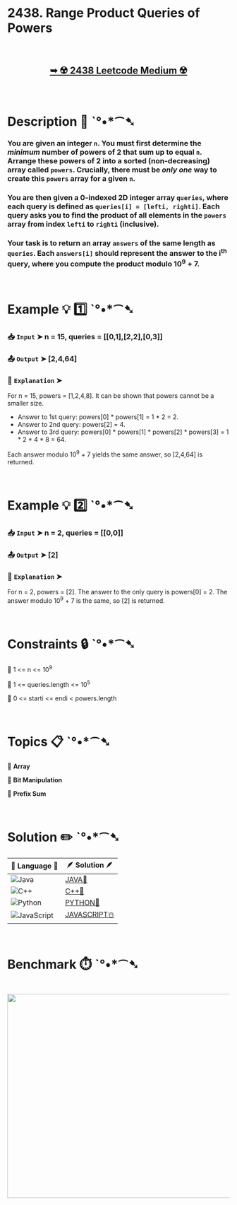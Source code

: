 # 2438. Range Product Queries of Powers

</br>

<h2 align="center"> 

<a href="https://leetcode.com/problems/range-product-queries-of-powers/description/?envType=daily-question&envId=2025-08-11"><strong>➥ ☢️ 2438 Leetcode Medium ☢️ </strong></a>
</h2>

</br>

# Description 📜 ˋ°•*⁀➷

### You are given an integer `n`. You must first determine the *minimum* number of powers of 2 that sum up to equal `n`. Arrange these powers of 2 into a sorted (non-decreasing) array called `powers`. Crucially, there must be *only one* way to create this `powers` array for a given `n`.

### You are then given a 0-indexed 2D integer array `queries`, where each query is defined as `queries[i] = [lefti, righti]`. Each query asks you to find the product of all elements in the `powers` array from index `lefti` to `righti` (inclusive).

### Your task is to return an array `answers` of the same length as `queries`. Each `answers[i]` should represent the answer to the i<sup>th</sup> query, where you compute the product modulo 10<sup>9</sup> + 7.

</br>

# Example 💡 1️⃣ ˋ°•*⁀➷

  ### 📥 `Input`  ➤ n = 15, queries = [[0,1],[2,2],[0,3]]

  ### 📤 `Output`  ➤ [2,4,64]

  ### 🔦 `Explanation`  ➤
For n = 15, powers = [1,2,4,8]. It can be shown that powers cannot be a smaller size.

- Answer to 1st query: powers[0] * powers[1] = 1 * 2 = 2.
- Answer to 2nd query: powers[2] = 4.
- Answer to 3rd query: powers[0] * powers[1] * powers[2] * powers[3] = 1 * 2 * 4 * 8 = 64.

Each answer modulo 10<sup>9</sup> + 7 yields the same answer, so [2,4,64] is returned.

</br>

# Example 💡 2️⃣ ˋ°•*⁀➷

  ### 📥 `Input` ➤ n = 2, queries = [[0,0]]

  ### 📤 `Output`  ➤ [2]

  ### 🔦 `Explanation`  ➤
For n = 2, powers = [2].
The answer to the only query is powers[0] = 2. The answer modulo 10<sup>9</sup> + 7 is the same, so [2] is returned.

</br>

# Constraints 🔒 ˋ°•*⁀➷

🔹 1 <= n <= 10<sup>9</sup> </br>

🔹 1 <= queries.length <= 10<sup>5</sup> </br>

🔹 0 <= starti <= endi < powers.length </br>

</br>

# Topics 📋 ˋ°•*⁀➷

🔸 **Array**  </br>

🔸 **Bit Manipulation**  </br>

🔸 **Prefix Sum**  </br>

</br>

# Solution ✏️ ˋ°•*⁀➷

| 📒 Language 📒  | 🪶 Solution 🪶 |
| ------------- | ------------- |
|  ![Java](https://img.shields.io/badge/java-%23ED8B00.svg?style=for-the-badge&logo=openjdk&logoColor=white)  | [JAVA🍁](https://github.com/Prakhar-002/LEETCODE/blob/main/%F0%9F%8D%84%20Daily%20Challenge%202025%20%F0%9F%8D%B3/%F0%9F%94%AC%20Examine%20Thoroughly%20%F0%9F%A7%AC/08%20Aug%20%F0%9F%8C%B8/11%20-%2008%20-%202025%20---%202438.%20Range%20Product%20Queries%20of%20Powers%20%E2%98%83%EF%B8%8F%20%F0%9F%8D%81%20%F0%9F%8D%B0%20%F0%9F%8E%B2/%F0%9F%8D%81JAVA%20-%202438.%20Range%20Product%20Queries%20of%20Powers.java) |
|  ![C++](https://img.shields.io/badge/c++-%2300599C.svg?style=for-the-badge&logo=c%2B%2B&logoColor=white)  | [C++🎲](https://github.com/Prakhar-002/LEETCODE/blob/main/%F0%9F%8D%84%20Daily%20Challenge%202025%20%F0%9F%8D%B3/%F0%9F%94%AC%20Examine%20Thoroughly%20%F0%9F%A7%AC/08%20Aug%20%F0%9F%8C%B8/11%20-%2008%20-%202025%20---%202438.%20Range%20Product%20Queries%20of%20Powers%20%E2%98%83%EF%B8%8F%20%F0%9F%8D%81%20%F0%9F%8D%B0%20%F0%9F%8E%B2/%F0%9F%8E%B2CPP%20-%202438.%20Range%20Product%20Queries%20of%20Powers.cpp)  |
|  ![Python](https://img.shields.io/badge/python-3670A0?style=for-the-badge&logo=python&logoColor=ffdd54)    | [PYTHON🍰](https://github.com/Prakhar-002/LEETCODE/blob/main/%F0%9F%8D%84%20Daily%20Challenge%202025%20%F0%9F%8D%B3/%F0%9F%94%AC%20Examine%20Thoroughly%20%F0%9F%A7%AC/08%20Aug%20%F0%9F%8C%B8/11%20-%2008%20-%202025%20---%202438.%20Range%20Product%20Queries%20of%20Powers%20%E2%98%83%EF%B8%8F%20%F0%9F%8D%81%20%F0%9F%8D%B0%20%F0%9F%8E%B2/%F0%9F%8D%B0PYTHON%20-%202438.%20Range%20Product%20Queries%20of%20Powers.py) |
| ![JavaScript](https://img.shields.io/badge/javascript-%23323330.svg?style=for-the-badge&logo=javascript&logoColor=%23F7DF1E)   | [JAVASCRIPT☃️](https://github.com/Prakhar-002/LEETCODE/blob/main/%F0%9F%8D%84%20Daily%20Challenge%202025%20%F0%9F%8D%B3/%F0%9F%94%AC%20Examine%20Thoroughly%20%F0%9F%A7%AC/08%20Aug%20%F0%9F%8C%B8/11%20-%2008%20-%202025%20---%202438.%20Range%20Product%20Queries%20of%20Powers%20%E2%98%83%EF%B8%8F%20%F0%9F%8D%81%20%F0%9F%8D%B0%20%F0%9F%8E%B2/%E2%98%83%EF%B8%8FJAVASCRIPT%20-%202438.%20Range%20Product%20Queries%20of%20Powers.js) |

</br>

# Benchmark ⏱️ ˋ°•*⁀➷

<h1  align="center" >

<img src ="https://github.com/user-attachments/assets/4dcef0b4-3b37-4984-848b-c92219e3dd2f" width = "700px" height="462px" />

</h1>
